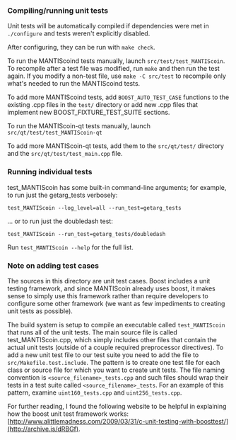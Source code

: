 ### Compiling/running unit tests

Unit tests will be automatically compiled if dependencies were met in `./configure`
and tests weren't explicitly disabled.

After configuring, they can be run with `make check`.

To run the MANTIScoind tests manually, launch `src/test/test_MANTIScoin`. To recompile
after a test file was modified, run `make` and then run the test again. If you
modify a non-test file, use `make -C src/test` to recompile only what's needed
to run the MANTIScoind tests.

To add more MANTIScoind tests, add `BOOST_AUTO_TEST_CASE` functions to the existing
.cpp files in the `test/` directory or add new .cpp files that
implement new BOOST_FIXTURE_TEST_SUITE sections.

To run the MANTIScoin-qt tests manually, launch `src/qt/test/test_MANTIScoin-qt`

To add more MANTIScoin-qt tests, add them to the `src/qt/test/` directory and
the `src/qt/test/test_main.cpp` file.

### Running individual tests

test_MANTIScoin has some built-in command-line arguments; for
example, to run just the getarg_tests verbosely:

    test_MANTIScoin --log_level=all --run_test=getarg_tests

... or to run just the doubledash test:

    test_MANTIScoin --run_test=getarg_tests/doubledash

Run `test_MANTIScoin --help` for the full list.

### Note on adding test cases

The sources in this directory are unit test cases.  Boost includes a
unit testing framework, and since MANTIScoin already uses boost, it makes
sense to simply use this framework rather than require developers to
configure some other framework (we want as few impediments to creating
unit tests as possible).

The build system is setup to compile an executable called `test_MANTIScoin`
that runs all of the unit tests.  The main source file is called
test_MANTIScoin.cpp, which simply includes other files that contain the
actual unit tests (outside of a couple required preprocessor
directives). To add a new unit test file to our test suite you need
to add the file to `src/Makefile.test.include`. The pattern is to
create one test file for each class or source file for which you want
to create unit tests.  The file naming convention is
`<source_filename>_tests.cpp` and such files should wrap their tests
in a test suite called `<source_filename>_tests`.  For an example of
this pattern, examine `uint160_tests.cpp` and `uint256_tests.cpp`.

For further reading, I found the following website to be helpful in
explaining how the boost unit test framework works:
[http://www.alittlemadness.com/2009/03/31/c-unit-testing-with-boosttest/](http://archive.is/dRBGf).
